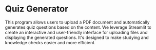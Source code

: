 # Quiz Generator

This program allows users to upload a PDF document and 
automatically generates quiz questions based on the content. 
We leverage Streamlit to create an interactive and user-friendly 
interface for uploading files and displaying the generated questions. 
It's designed to make studying and knowledge checks easier and more efficient.


